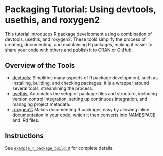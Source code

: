 # Packaging Tutorial: Using devtools, usethis, and roxygen2

This tutorial introduces R package development using a combination of devtools, usethis, and roxygen2.
These tools simplify the process of creating, documenting, and maintaining R packages, making it easier to share your code with others and publish it to CRAN or GitHub.

## Overview of the Tools

- [devtools:](https://devtools.r-lib.org/) Simplifies many aspects of R package development, such as installing, building, and checking packages. It is a wrapper around several tools, streamlining the process.
- [usethis:](https://usethis.r-lib.org/) Automates the setup of package files and structure, including version control integration, setting up continuous integration, and managing project metadata.
- [roxygen2:](https://roxygen2.r-lib.org/) Makes documenting R packages easy by allowing inline documentation in your code, which it then converts into NAMESPACE and .Rd files.

## Instructions

See [`example_r_package_build.R`](example_r_package_build.R) for complete details.
